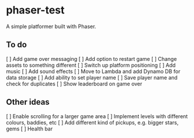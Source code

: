 # phaser-test
A simple platformer built with Phaser.

## To do
[ ] Add game over messaging
[ ] Add option to restart game
[ ] Change assets to something different
[ ] Switch up platform positioning
[ ] Add music
[ ] Add sound effects
[ ] Move to Lambda and add Dynamo DB for data storage
[ ] Add ability to set player name
[ ] Save player name and check for duplicates
[ ] Show leaderboard on game over

## Other ideas
[ ] Enable scrolling for a larger game area
[ ] Implement levels with different colours, baddies, etc
[ ] Add different kind of pickups, e.g. bigger stars, gems
[ ] Health bar